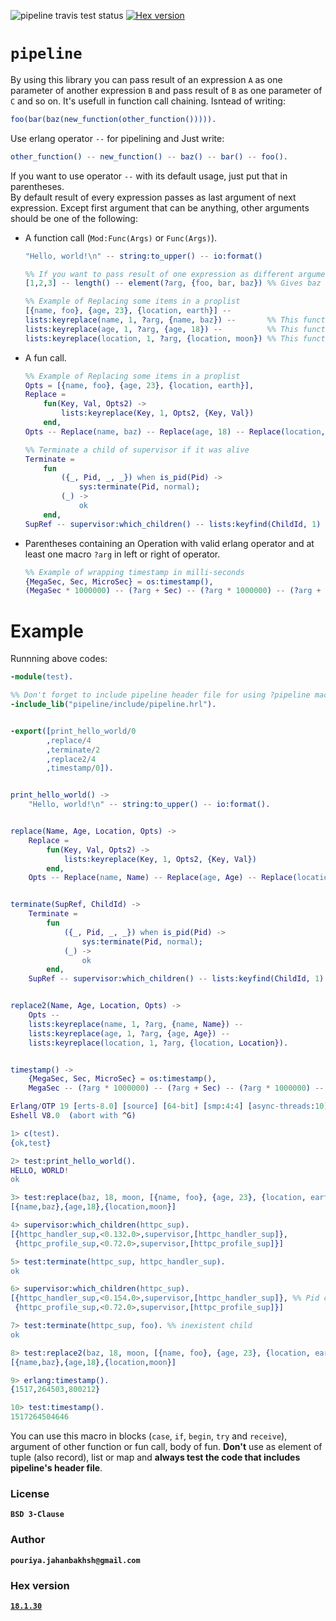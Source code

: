 ![pipeline travis test status](https://travis-ci.org/Pouriya-Jahanbakhsh/pipeline.png?branch=master) [![Hex version](https://img.shields.io/hexpm/v/pl.svg "Hex version")](https://hex.pm/packages/pl)

# `pipeline`
By using this library you can pass result of an expression `A` as one parameter of another expression `B` and pass result of `B` as one parameter of `C` and so on. It's usefull in function call chaining. Isntead of writing:
```erlang
foo(bar(baz(new_function(other_function())))).
```
Use erlang operator `--` for pipelining and Just write:
```erlang
other_function() -- new_function() -- baz() -- bar() -- foo().
```
If you want to use operator `--` with its default usage, just put that in parentheses.  
By default result of every expression passes as last argument of next expression. Except first argument that can be anything, other arguments should be one of the following:
* A function call (`Mod:Func(Args)` or `Func(Args)`).  
    ```erlang
    "Hello, world!\n" -- string:to_upper() -- io:format()
    
    %% If you want to pass result of one expression as different argument of next expression, use macro ?arg
    [1,2,3] -- length() -- element(?arg, {foo, bar, baz}) %% Gives baz
    
    %% Example of Replacing some items in a proplist
    [{name, foo}, {age, 23}, {location, earth}] --
    lists:keyreplace(name, 1, ?arg, {name, baz}) --       %% This function needs result of above expression as its third argument
    lists:keyreplace(age, 1, ?arg, {age, 18}) --          %% This function needs result of above expression as its third argument
    lists:keyreplace(location, 1, ?arg, {location, moon}) %% This function needs result of above expression as its third argument
    ```
* A fun call.
    ```erlang
    %% Example of Replacing some items in a proplist
    Opts = [{name, foo}, {age, 23}, {location, earth}],
    Replace = 
        fun(Key, Val, Opts2) ->
            lists:keyreplace(Key, 1, Opts2, {Key, Val})
        end,
    Opts -- Replace(name, baz) -- Replace(age, 18) -- Replace(location, moon)
    
    %% Terminate a child of supervisor if it was alive
    Terminate =
        fun
            ({_, Pid, _, _}) when is_pid(Pid) ->
                sys:terminate(Pid, normal);
            (_) ->
                ok
        end,
    SupRef -- supervisor:which_children() -- lists:keyfind(ChildId, 1) -- Terminate()
    ```
* Parentheses containing an Operation with valid erlang operator and at least one macro `?arg` in left or right of operator.
    ```erlang
    %% Example of wrapping timestamp in milli-seconds
    {MegaSec, Sec, MicroSec} = os:timestamp(), 
    (MegaSec * 1000000) -- (?arg + Sec) -- (?arg * 1000000) -- (?arg + MicroSec) -- (?arg div 1000).
    ```
# Example
Runnning above codes:
```erlang
-module(test).

%% Don't forget to include pipeline header file for using ?pipeline macro and compile code correctly
-include_lib("pipeline/include/pipeline.hrl").


-export([print_hello_world/0
        ,replace/4
        ,terminate/2
        ,replace2/4
        ,timestamp/0]).


print_hello_world() ->
    "Hello, world!\n" -- string:to_upper() -- io:format().


replace(Name, Age, Location, Opts) ->
    Replace =
        fun(Key, Val, Opts2) ->
            lists:keyreplace(Key, 1, Opts2, {Key, Val})
        end,
    Opts -- Replace(name, Name) -- Replace(age, Age) -- Replace(location, Location).


terminate(SupRef, ChildId) ->
    Terminate =
        fun
            ({_, Pid, _, _}) when is_pid(Pid) ->
                sys:terminate(Pid, normal);
            (_) ->
                ok
        end,
    SupRef -- supervisor:which_children() -- lists:keyfind(ChildId, 1) -- Terminate().


replace2(Name, Age, Location, Opts) ->
    Opts --
    lists:keyreplace(name, 1, ?arg, {name, Name}) --
    lists:keyreplace(age, 1, ?arg, {age, Age}) --
    lists:keyreplace(location, 1, ?arg, {location, Location}).


timestamp() ->
    {MegaSec, Sec, MicroSec} = os:timestamp(),
    MegaSec -- (?arg * 1000000) -- (?arg + Sec) -- (?arg * 1000000) -- (?arg + MicroSec) -- (?arg div 1000).
```
```erlang
Erlang/OTP 19 [erts-8.0] [source] [64-bit] [smp:4:4] [async-threads:10] [hipe] [kernel-poll:false]
Eshell V8.0  (abort with ^G)

1> c(test).
{ok,test}

2> test:print_hello_world().
HELLO, WORLD!
ok

3> test:replace(baz, 18, moon, [{name, foo}, {age, 23}, {location, earth}]).
[{name,baz},{age,18},{location,moon}]

4> supervisor:which_children(httpc_sup).    
[{httpc_handler_sup,<0.132.0>,supervisor,[httpc_handler_sup]},
 {httpc_profile_sup,<0.72.0>,supervisor,[httpc_profile_sup]}]

5> test:terminate(httpc_sup, httpc_handler_sup).
ok

6> supervisor:which_children(httpc_sup).        
[{httpc_handler_sup,<0.154.0>,supervisor,[httpc_handler_sup]}, %% Pid changed, then worked
 {httpc_profile_sup,<0.72.0>,supervisor,[httpc_profile_sup]}]

7> test:terminate(httpc_sup, foo). %% inexistent child
ok

8> test:replace2(baz, 18, moon, [{name, foo}, {age, 23}, {location, earth}]).
[{name,baz},{age,18},{location,moon}]

9> erlang:timestamp().
{1517,264503,800212}

10> test:timestamp().  
1517264504646
```
You can use this macro in blocks (`case`, `if`, `begin`, `try` and `receive`), argument of other function or fun call, body of fun. **Don't** use as element of tuple (also record), list or map and **always test the code that includes pipeline's header file**.

### License
**`BSD 3-Clause`**


### Author
**`pouriya.jahanbakhsh@gmail.com`**

### Hex version
[**`18.1.30`**](https://hex.pm/packages/pl)

